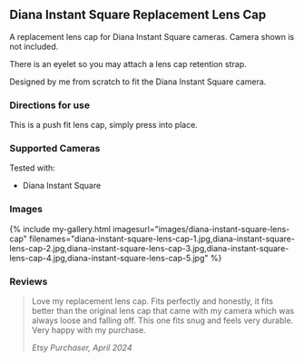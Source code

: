 ## Diana Instant Square Replacement Lens Cap
A replacement lens cap for Diana Instant Square cameras. Camera shown is not included.

There is an eyelet so you may attach a lens cap retention strap.

Designed by me from scratch to fit the Diana Instant Square camera.

### Directions for use
This is a push fit lens cap, simply press into place.

### Supported Cameras
Tested with:
- Diana Instant Square

### Images
{% include my-gallery.html imagesurl="images/diana-instant-square-lens-cap"
   filenames="diana-instant-square-lens-cap-1.jpg,diana-instant-square-lens-cap-2.jpg,diana-instant-square-lens-cap-3.jpg,diana-instant-square-lens-cap-4.jpg,diana-instant-square-lens-cap-5.jpg" %}

### Reviews

> Love my replacement lens cap. Fits perfectly and honestly, it fits better than the original lens cap that came with my camera which was always loose and falling off. This one fits snug and feels very durable. Very happy with my purchase.
>
> *Etsy Purchaser, April 2024*
